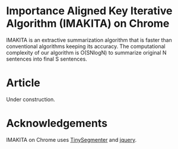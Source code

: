# Importance Aligned Key Iterative Algorithm (IMAKITA) on Chrome

IMAKITA is an extractive summarization algorithm that is faster than conventional algorithms keeping its accuracy. The computational complexity of our algorithm is O(SNlogN) to summarize original N sentences into final S sentences.

# Article
Under construction.

# Acknowledgements
IMAKITA on Chrome uses [TinySegmenter](http://chasen.org/~taku/software/TinySegmenter/) and [jquery](https://jquery.org/license/).
